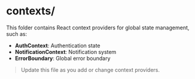 # contexts/

This folder contains React context providers for global state management, such as:
- **AuthContext**: Authentication state
- **NotificationContext**: Notification system
- **ErrorBoundary**: Global error boundary

> Update this file as you add or change context providers. 